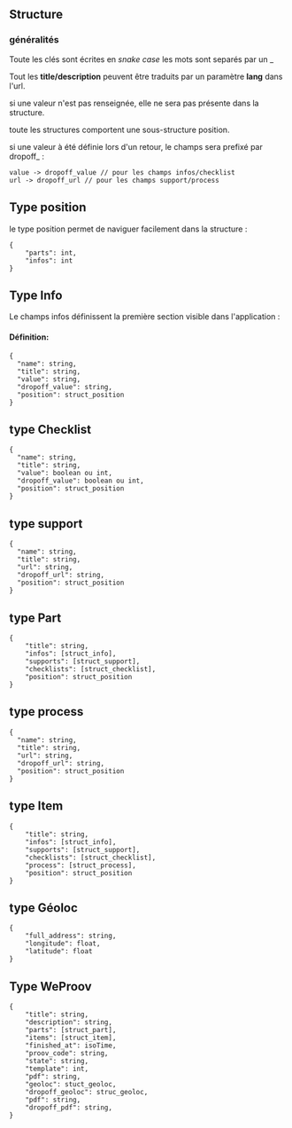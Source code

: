 ## Structure

### généralités

Toute les clés sont écrites en *snake case* les mots sont separés par un _ 

Tout les **title/description** peuvent être traduits par un paramètre **lang** dans l'url. 

si une valeur n'est pas renseignée, elle ne sera pas présente dans la structure.

toute les structures comportent une sous-structure position.

si une valeur à été définie lors d'un retour, le champs sera prefixé par dropoff_ :

```
value -> dropoff_value // pour les champs infos/checklist
url -> dropoff_url // pour les champs support/process
```


## Type position

le type position permet de naviguer facilement dans la structure :
```
{
	"parts": int,
	"infos": int
}
```

## Type Info

Le champs infos définissent la première section visible dans l'application :

#### Définition:

```
{
  "name": string,
  "title": string,
  "value": string,
  "dropoff_value": string,
  "position": struct_position
}
```

## type Checklist

```
{
  "name": string,
  "title": string,
  "value": boolean ou int,
  "dropoff_value": boolean ou int,
  "position": struct_position
}
```

## type support

```
{
  "name": string,
  "title": string,
  "url": string,
  "dropoff_url": string,
  "position": struct_position
}
```

## type Part

```
{
	"title": string,
	"infos": [struct_info],
	"supports": [struct_support],
	"checklists": [struct_checklist],
	"position": struct_position
}
```

## type process
```
{
  "name": string,
  "title": string,
  "url": string,
  "dropoff_url": string,
  "position": struct_position
}
```

## type Item
```
{
	"title": string,
	"infos": [struct_info],
	"supports": [struct_support],
	"checklists": [struct_checklist],
	"process": [struct_process],
	"position": struct_position
}
```

## type Géoloc 

```
{
	"full_address": string,
	"longitude": float,
	"latitude": float
}
```

## Type WeProov 

```
{
	"title": string,
	"description": string,
	"parts": [struct_part],
	"items": [struct_item],
	"finished_at": isoTime,
	"proov_code": string,
	"state": string,
	"template": int,
	"pdf": string,
	"geoloc": stuct_geoloc,
	"dropoff_geoloc": struc_geoloc,
	"pdf": string,
	"dropoff_pdf": string,
}
```